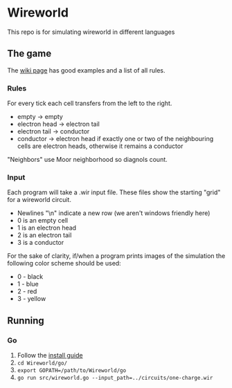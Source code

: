 # Wireworld

This repo is for simulating wireworld in different languages

## The game

The [wiki page](https://en.wikipedia.org/wiki/Wireworld) has good examples and a list of all rules.

### Rules

For every tick each cell transfers from the left to the right.

* empty -> empty
* electron head -> electron tail
* electron tail -> conductor
* conductor -> electron head if exactly one or two of the neighbouring cells are electron heads, otherwise it remains a conductor

"Neighbors" use Moor neighborhood so diagnols count.

### Input

Each program will take a .wir input file. These files show the starting "grid" for a wireworld circuit.

* Newlines "\n" indicate a new row (we aren't windows friendly here)
* 0 is an empty cell
* 1 is an electron head
* 2 is an electron tail
* 3 is a conductor

For the sake of clarity, if/when a program prints images of the simulation the following color scheme should be used:
* 0 - black
* 1 - blue
* 2 - red
* 3 - yellow

## Running

### Go

1. Follow the [install guide](https://golang.org/doc/install)
2. ```cd Wireworld/go/```
3. ```export GOPATH=/path/to/Wireworld/go```
5. ```go run src/wireworld.go --input_path=../circuits/one-charge.wir```
